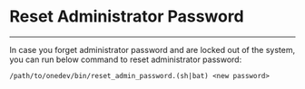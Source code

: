 # Reset Administrator Password
----------------------

In case you forget administrator password and are locked out of the system, you can run below command to reset administrator password:
```
/path/to/onedev/bin/reset_admin_password.(sh|bat) <new password> 
```